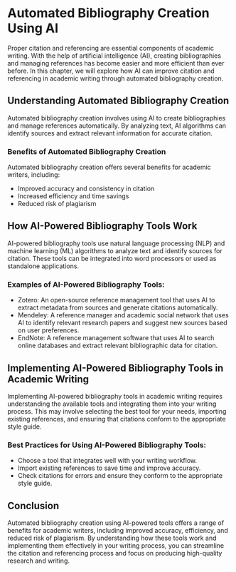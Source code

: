 # Automated Bibliography Creation Using AI

Proper citation and referencing are essential components of academic writing. With the help of artificial intelligence (AI), creating bibliographies and managing references has become easier and more efficient than ever before. In this chapter, we will explore how AI can improve citation and referencing in academic writing through automated bibliography creation.

Understanding Automated Bibliography Creation
---------------------------------------------

Automated bibliography creation involves using AI to create bibliographies and manage references automatically. By analyzing text, AI algorithms can identify sources and extract relevant information for accurate citation.

### Benefits of Automated Bibliography Creation

Automated bibliography creation offers several benefits for academic writers, including:

* Improved accuracy and consistency in citation
* Increased efficiency and time savings
* Reduced risk of plagiarism

How AI-Powered Bibliography Tools Work
--------------------------------------

AI-powered bibliography tools use natural language processing (NLP) and machine learning (ML) algorithms to analyze text and identify sources for citation. These tools can be integrated into word processors or used as standalone applications.

### Examples of AI-Powered Bibliography Tools:

* Zotero: An open-source reference management tool that uses AI to extract metadata from sources and generate citations automatically.
* Mendeley: A reference manager and academic social network that uses AI to identify relevant research papers and suggest new sources based on user preferences.
* EndNote: A reference management software that uses AI to search online databases and extract relevant bibliographic data for citation.

Implementing AI-Powered Bibliography Tools in Academic Writing
--------------------------------------------------------------

Implementing AI-powered bibliography tools in academic writing requires understanding the available tools and integrating them into your writing process. This may involve selecting the best tool for your needs, importing existing references, and ensuring that citations conform to the appropriate style guide.

### Best Practices for Using AI-Powered Bibliography Tools:

* Choose a tool that integrates well with your writing workflow.
* Import existing references to save time and improve accuracy.
* Check citations for errors and ensure they conform to the appropriate style guide.

Conclusion
----------

Automated bibliography creation using AI-powered tools offers a range of benefits for academic writers, including improved accuracy, efficiency, and reduced risk of plagiarism. By understanding how these tools work and implementing them effectively in your writing process, you can streamline the citation and referencing process and focus on producing high-quality research and writing.
